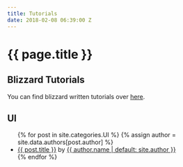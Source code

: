 ```yaml
---
title: Tutorials
date: 2018-02-08 06:39:00 Z
---
```


<h1>{{ page.title }}</h1>
<h2>Blizzard Tutorials</h2>
<p>You can find blizzard written tutorials over <a href="editor-tutorials.html">here</a>.</p>
<h2>UI</h2>
<ul>
  {% for post in site.categories.UI %}
  	{% assign author = site.data.authors[post.author] %}
    <li>
      <a href="{{ post.url }}">{{ post.title }}</a> by <a href="mailto:{{ author.email }}">{{ author.name | default: site.author }}</a>
    </li>
  {% endfor %}
</ul>